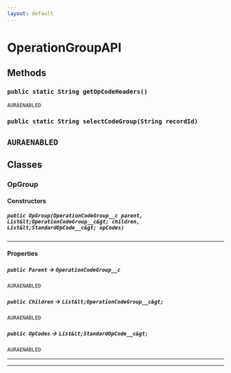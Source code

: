 ```yaml
---
layout: default
---
```

# OperationGroupAPI
## Methods
### `public static String getOpCodeHeaders()`

`AURAENABLED`
### `public static String selectCodeGroup(String recordId)`

`AURAENABLED`
---
## Classes
### OpGroup
#### Constructors
##### `public OpGroup(OperationCodeGroup__c parent, List&lt;OperationCodeGroup__c&gt; children, List&lt;StandardOpCode__c&gt; opCodes)`
---
#### Properties

##### `public Parent` → `OperationCodeGroup__c`

`AURAENABLED` 

##### `public Children` → `List&lt;OperationCodeGroup__c&gt;`

`AURAENABLED` 

##### `public OpCodes` → `List&lt;StandardOpCode__c&gt;`

`AURAENABLED` 

---

---
